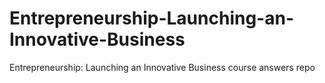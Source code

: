 # Entrepreneurship-Launching-an-Innovative-Business
Entrepreneurship: Launching an Innovative Business course answers repo
